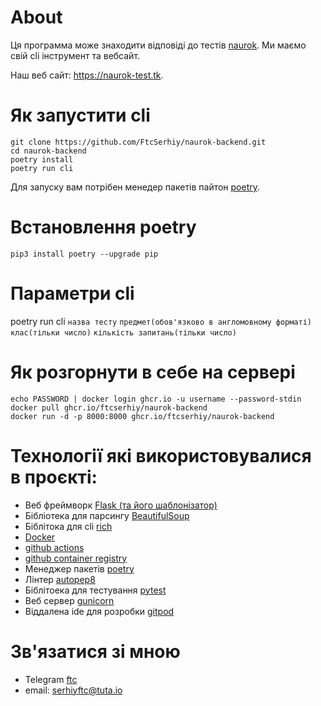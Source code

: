 # About
Ця программа може знаходити відповіді до тестів [naurok](https://naurok.com.ua).
Ми маємо свій cli інструмент та вебсайт.

Наш веб сайт: <https://naurok-test.tk>.

# Як запустити cli
```
git clone https://github.com/FtcSerhiy/naurok-backend.git
cd naurok-backend
poetry install
poetry run cli
```

Для запуску вам потрібен менедер пакетів пайтон [poetry](https://python-poetry.org).

# Встановлення poetry
```
pip3 install poetry --upgrade pip
```

# Параметри cli
poetry run cli `назва тесту` `предмет(обов'язково в англомовному форматі)` `клас(тільки число)` `кількість запитань(тільки число)`

# Як розгорнути в себе на сервері
```
echo PASSWORD | docker login ghcr.io -u username --password-stdin
docker pull ghcr.io/ftcserhiy/naurok-backend
docker run -d -p 8000:8000 ghcr.io/ftcserhiy/naurok-backend
```

# Технології які використовувалися в проєкті:
- Веб фреймворк [Flask (та його шаблонізатор)](https://flask.palletsprojects.com/en/2.2.x/)
- Бібліотека для парсингу [BeautifulSoup](https://beautiful-soup-4.readthedocs.io/en/latest/)
- Біблітока для cli [rich](https://pypi.org/project/rich/)
- [Docker](https://www.docker.com/)
- [github actions](https://github.com/features/actions)
- [github container registry](https://docs.github.com/ru/enterprise-server@3.6/packages/working-with-a-github-packages-registry/working-with-the-container-registry)
- Менеджер пакетів [poetry](https://python-poetry.org)
- Лінтер [autopep8](https://pypi.org/project/autopep8/)
- Біблітоека для тестування [pytest](https://pytest.org)
- Веб сервер [gunicorn](https://gunicorn.org)
- Віддалена ide для розробки [gitpod](https://www.gitpod.io)

# Зв'язатися зі мною
- Telegram [ftc](https://t.me/ftcserhiy)
- email: <serhiyftc@tuta.io>


